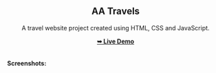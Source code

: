 <h2 align="center">AA Travels</h2>
<div align="center">
<p>A travel website project created using HTML, CSS and JavaScript.</p>
<a href="https://shrikargujjeti.github.io/travel-destination-guide/" target="_blank"><strong>➥ Live Demo</strong></a>
</div> <br/><br/>
<b>Screenshots:</b> <br/><br/>

